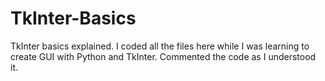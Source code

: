 # TkInter-Basics
TkInter basics explained. I coded all the files here while I was learning to create GUI with Python and TkInter. Commented the code as I understood it.

